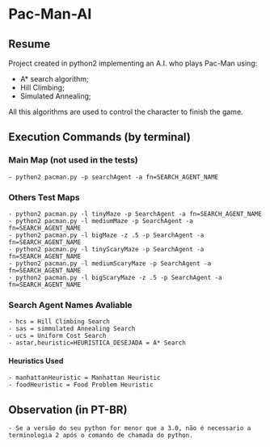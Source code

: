 # Pac-Man-AI
## Resume
Project created in python2 implementing an A.I. who plays Pac-Man using:
  - A* search algorithm;
  - Hill Climbing;
  - Simulated Annealing;
  
 All this algorithms are used to control the character to finish the game.
 
## Execution Commands (by terminal)

### Main Map (not used in the tests)
    - python2 pacman.py -p searchAgent -a fn=SEARCH_AGENT_NAME

### Others Test Maps
    - python2 pacman.py -l tinyMaze -p SearchAgent -a fn=SEARCH_AGENT_NAME
    - python2 pacman.py -l mediumMaze -p SearchAgent -a fn=SEARCH_AGENT_NAME
    - python2 pacman.py -l bigMaze -z .5 -p SearchAgent -a fn=SEARCH_AGENT_NAME
    - python2 pacman.py -l tinyScaryMaze -p SearchAgent -a fn=SEARCH_AGENT_NAME
    - python2 pacman.py -l mediumScaryMaze -p SearchAgent -a fn=SEARCH_AGENT_NAME
    - python2 pacman.py -l bigScaryMaze -z .5 -p SearchAgent -a fn=SEARCH_AGENT_NAME

### Search Agent Names Avaliable
    - hcs = Hill Climbing Search
    - sas = simmulated Annealing Search
    - ucs = Uniform Cost Search
    - astar,heuristic=HEURISTICA_DESEJADA = A* Search

#### Heuristics Used
    - manhattanHeuristic = Manhattan Heuristic
    - foodHeuristic = Food Problem Heuristic
    
## Observation (in PT-BR)
    - Se a versão do seu python for menor que a 3.0, não é necessario a terminologia 2 após o comando de chamada do python.
